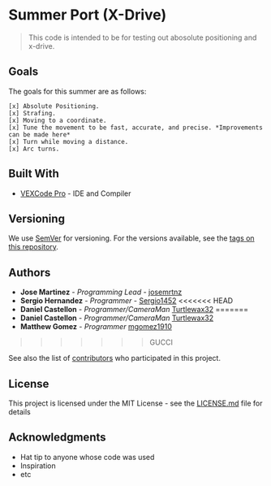 # Summer Port (X-Drive)

>This code is intended to be for testing out abosolute positioning and x-drive.

## Goals

The goals for this summer are as follows:

```
[x] Absolute Positioning.
[x] Strafing.
[x] Moving to a coordinate.
[x] Tune the movement to be fast, accurate, and precise. *Improvements can be made here*
[x] Turn while moving a distance.
[x] Arc turns.
```

## Built With

* [VEXCode Pro](https://link.vex.com/vexcode-v5text-windows) - IDE and Compiler

## Versioning

We use [SemVer](http://semver.org/) for versioning. For the versions available, see the [tags on this repository](https://github.com/your/project/tags). 

## Authors

* **Jose Martinez** - *Programming Lead* - [josemrtnz](https://github.com/josemrtnz)
* **Sergio Hernandez** - *Programmer* - [Sergio1452](https://github.com/Sergio1452)
<<<<<<< HEAD
* **Daniel Castellon** - *Programmer/CameraMan* [Turtlewax32](https://github.com/Turtlewax32)
=======
* **Daniel Castellon** - *Programmer/CameraMan* [Turtlewax32](https://github.com/mgomez1910)
* **Matthew Gomez** - *Programmer* [mgomez1910](https://github.com/Turtlewax32)
>>>>>>> GUCCI

See also the list of [contributors](https://github.com/your/project/contributors) who participated in this project.

## License

This project is licensed under the MIT License - see the [LICENSE.md](LICENSE.md) file for details

## Acknowledgments

* Hat tip to anyone whose code was used
* Inspiration
* etc
